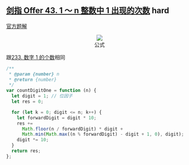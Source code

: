 ## [剑指 Offer 43. 1 ～ n 整数中 1 出现的次数](https://leetcode.cn/problems/1nzheng-shu-zhong-1chu-xian-de-ci-shu-lcof/) <Badge type="error">hard</Badge>

[官方题解](https://leetcode.cn/problems/1nzheng-shu-zhong-1chu-xian-de-ci-shu-lcof/solution/1n-zheng-shu-zhong-1-chu-xian-de-ci-shu-umaj8/)

<div align=center>
  <img src="https://cdn.jsdelivr.net/gh/gaoxiaoduan/picGoImg@main/images/202212201053637.png" style="max-width:100%" />
  <div align=center>公式</div>
</div>

跟[233. 数字 1 的个数](/js-logs/math#233-数字-1-的个数)相同

```js
/**
 * @param {number} n
 * @return {number}
 */
var countDigitOne = function (n) {
  let digit = 1; // 位因子
  let res = 0;

  for (let k = 0; digit <= n; k++) {
    let forwardDigit = digit * 10;
    res +=
      Math.floor(n / forwardDigit) * digit +
      Math.min(Math.max((n % forwardDigit) - digit + 1, 0), digit);
    digit *= 10;
  }
  return res;
};
```
